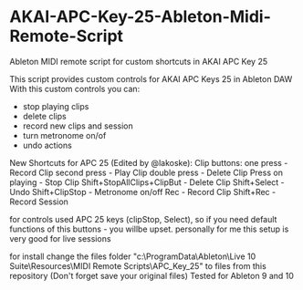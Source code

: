 # AKAI-APC-Key-25-Ableton-Midi-Remote-Script
Ableton MIDI remote script for custom shortcuts in AKAI APC Key 25

This script provides custom controls for AKAI APC Keys 25 in Ableton DAW
With this custom controls you can:
- stop playing clips
- delete clips
- record new clips and session
- turn metronome on/of
- undo actions

New Shortcuts for APC 25 (Edited by @lakoske):
Clip buttons:
one press - 		Record Clip
second press -		Play Clip
double press -		Delete Clip
Press on playing - 	Stop Clip
Shift+StopAllClips+ClipBut - Delete Clip
Shift+Select - 		Undo
Shift+ClipStop -	Metronome on/off
Rec -			Record Clip
Shift+Rec -		Record Session

for controls used APC 25 keys (clipStop, Select), so if you need default functions of this buttons - you willbe upset.
personally for me this setup is very good for live sessions

for install change the files folder "c:\ProgramData\Ableton\Live 10 Suite\Resources\MIDI Remote Scripts\APC_Key_25" to files from this repository
(Don't forget save your original files)
Tested for Ableton 9 and 10
